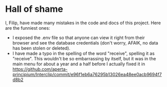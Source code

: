 # Hall of shame

I, Filip, have made many mistakes in the code and docs of this project. Here are the funniest ones:
* I exposed the .env file so that anyone can view it right from their browser and see the database credentials (don't worry, AFAIK, no data has been stolen or deleted).
* I have made a typo in the spelling of the word "receive", spelling it as "receive". This wouldn't be so embarrassing by itself, but it was in the main menu for about a year and a half before I actually fixed it in https://github.com/aperta-principium/Interclip/commit/e96f1eb6a76295b13026ea48ee0acb9694f7d8b2